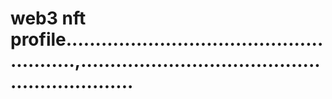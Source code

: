 # web3 nft profile.......................................................,..............................................................
